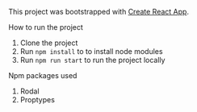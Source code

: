This project was bootstrapped with [Create React App](https://github.com/facebook/create-react-app).

How to run the project

1. Clone the project
2. Run `npm install` to to install node modules
3. Run `npm run start` to run the project locally

Npm packages used

1. Rodal
2. Proptypes
